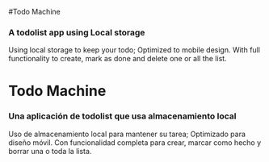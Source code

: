 #Todo Machine
### A todolist app using Local storage

Using local storage to keep your todo; Optimized to mobile design. With full functionality to create, mark as done and delete one or all the list.

# Todo Machine
### Una aplicación de todolist que usa almacenamiento local

Uso de almacenamiento local para mantener su tarea; Optimizado para diseño móvil. Con funcionalidad completa para crear, marcar como hecho y borrar una o toda la lista.